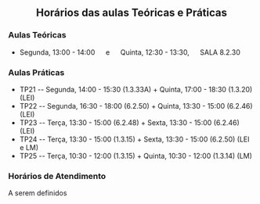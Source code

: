 <h2 align="center"> Horários das aulas Teóricas e Práticas</h2>  

### Aulas Teóricas

- Segunda, 13:00 - 14:00  &emsp; e &emsp; Quinta, 12:30 - 13:30, &emsp;   SALA 8.2.30

### Aulas Práticas

- TP21 -- Segunda, 14:00 - 15:30 (1.3.33A)  +  Quinta, 17:00 - 18:30 (1.3.20) (LEI)
- TP22 -- Segunda, 16:30 - 18:00 (6.2.50)  +  Quinta, 13:30 - 15:00 (6.2.46) (LEI)
- TP23 -- Terça, 13:30 - 15:00 (6.2.48)  +  Sexta, 13:30 - 15:00 (6.2.46) (LEI)
- TP24 -- Terça, 13:30 - 15:00 (1.3.15)  +  Sexta, 13:30 - 15:00 (6.2.50) (LEI e LM)
- TP25 -- Terça, 10:30 - 12:00 (1.3.15)  +  Quinta, 10:30 - 12:00 (1.3.14) (LM)

### Horários de Atendimento

A serem definidos

<!-- Consulte o moodle da disciplina (https://moodle.ciencias.ulisboa.pt/course/view.php?id=4453) (acesso FCUL)
Consulte a [página do Moodle](https://moodle.ciencias.ulisboa.pt/course/view.php?id=3777) (acesso FCUL) -->
